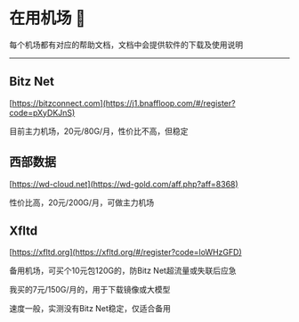 # 在用机场 👋

每个机场都有对应的帮助文档，文档中会提供软件的下载及使用说明



---



## Bitz Net
[https://bitzconnect.com](https://j1.bnaffloop.com/#/register?code=pXyDKJnS)

目前主力机场，20元/80G/月，性价比不高，但稳定



## 西部数据
[https://wd-cloud.net](https://wd-gold.com/aff.php?aff=8368)

性价比高，20元/200G/月，可做主力机场




## Xfltd
[https://xfltd.org](https://xfltd.org/#/register?code=loWHzGFD)

备用机场，可买个10元包120G的，防Bitz Net超流量或失联后应急

我买的7元/150G/月的，用于下载镜像或大模型

速度一般，实测没有Bitz Net稳定，仅适合备用





